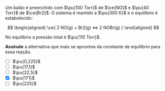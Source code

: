 Um balão é preenchido com $\pu{100 Torr}$ de $\ce{NO}$ e $\pu{40 Torr}$ de $\ce{Br2}$. O sistema é mantido a $\pu{300 K}$ e o equilíbrio é estabelecido:

$$
\begin{aligned}
\ce{ 2 NO(g) + Br2(g) <=> 2 NOBr(g) }
\end{aligned}
$$

No equilíbrio a pressão total é $\pu{110 Torr}$.

**Assinale** a alternativa que mais se aproxima da constante de equilíbrio para essa reação.

- [ ] $\pu{0,225}$
- [ ] $\pu{17,1}$
- [ ] $\pu{22,5}$
- [x] $\pu{171}$
- [ ] $\pu{225}$
